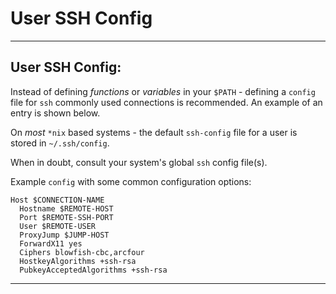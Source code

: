 # User SSH Config

* * *

## User SSH Config:

Instead of defining _functions_ or _variables_ in your `$PATH` - defining a `config` file for `ssh` commonly used connections is recommended. An example of an entry is shown below.

On _most_ `*nix` based systems - the default `ssh-config` file for a user is stored in `~/.ssh/config`.

When in doubt, consult your system's global `ssh` config file(s).

Example `config` with some common configuration options:

```
Host $CONNECTION-NAME
  Hostname $REMOTE-HOST
  Port $REMOTE-SSH-PORT
  User $REMOTE-USER
  ProxyJump $JUMP-HOST
  ForwardX11 yes
  Ciphers blowfish-cbc,arcfour
  HostkeyAlgorithms +ssh-rsa
  PubkeyAcceptedAlgorithms +ssh-rsa
```

* * *
